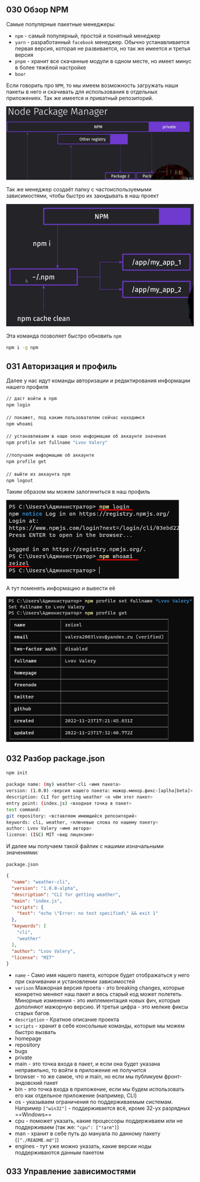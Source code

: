 ## 030 Обзор NPM

Самые популярные пакетные менеджеры:
- `npm` - самый популярный, простой и понятный менеджер
- `yarn` - разработанный `facebook` менеджер. Обычно устанавливается первая версия, которая не развивается, но так же имеется и третья версия
- `pnpm` - хранит все скачанные модули в одном месте, но имеет минус в более тяжёлой настройке
- `boar`

Если говорить про `NPM`, то мы имеем возможность загружать наши пакеты в него и скачивать для использования в отдельных приложениях. Так же имеется и приватный репозиторий.

![](_png/Pasted%20image%2020221123201051.png)

Так же менеджер создаёт папку с частоиспользуемыми зависимостями, чтобы быстро их закидывать в наш проект

![](_png/Pasted%20image%2020221123201018.png)

Эта команда позволяет быстро обновить `npm`

```bash
npm i -g npm
```


## 031 Авторизация и профиль

Далее у нас идут команды авторизации и редактирования информации нашего профиля 

```bash
// даст войти в npm
npm login

// покажет, под каким пользователем сейчас находимся
npm whoami

// устанавливаем в наше окно информации об аккаунте значения
npm profile set fullname "Lvov Valery"

//получаем информацию об аккаунте
npm profile get

// выйти из аккаунта npm
npm logout
```

Таким образом мы можем залогиниться в наш профиль

![](_png/Pasted%20image%2020221123203032.png)

А тут поменять информацию и вывести её

![](_png/Pasted%20image%2020221123203308.png)

## 032 Разбор package.json



```bash
npm init
```


```bash
package name: (my) weather-cli <имя пакета>
version: (1.0.0) <версия нашего пакета: мажор.минор.фикс-[aplha|beta]>                                                                                                 
description: CLI for getting weather <о чём этот пакет>                                                                             
entry point: (index.js) <входная точка в пакет>                                                                                          
test command:                                                                                                    
git repository: <вставляем имеющийся репозиторий>                                                                                                
keywords: cli, weather, <ключевые слова по нашему пакету>                                                                                           
author: Lvov Valery <имя автора>
license: (ISC) MIT <вид лицензии>
```

И далее мы получаем такой файлик с нашими изначальными значениями:

`package.json`
```JSON
{
  "name": "weather-cli",
  "version": "1.0.0-alpha",
  "description": "CLI for getting weather",
  "main": "index.js",
  "scripts": {
    "test": "echo \"Error: no test specified\" && exit 1"
  },
  "keywords": [
    "cli",
    "weather"
  ],
  "author": "Lvov Valery",
  "license": "MIT"
}

```

- `name` - Само имя нашего пакета, которое будет отображаться у него при скачивании и установлении зависимостей
- `verison`
Мажорная версия проета - это breaking changes, которые конкретно меняют наш пакет и весь старый код может полететь. Минорные изменения - это имплементация новых фич, которые дополняют мажорную версию. И третья цифра - это мелкие фиксы старых багов.
- `description` - Кратное описание проекта
- `scripts` - хранит в себе консольные команды, которые мы можем быстро вызвать
- homepage
- repository
- bugs
- private
- main - это точка входа в пакет, и если она будет указана неправильно, то войти в приложение не получится
- browser - то же самое, что и main, но если мы публикуем фронт-эндовский пакет
- bin - это точка входа в приложение, если мы будем использовать его как отдельное приложение (например, CLI)
- os - указываем ограничения по поддерживаемым системам. Например `["win32"]` - поддерживается всё, кроме 32-ух разрядных ==Windows==
- cpu - поможет указать, какие процессоры поддерживаем или не поддерживаем (так же: `"cpu": ["!arm"]`)
- man - хранит в себе путь до мануала по данному пакету (`["./README.md"]`)
- engines - тут уже можно указать, какие версии ноды поддерживаются данным пакетом









## 033 Управление зависимостями







